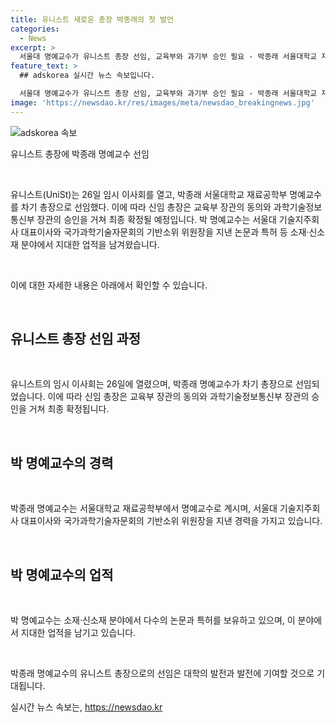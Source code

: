 ```yaml
---
title: 유니스트 새로운 총장 박종래의 첫 발언
categories:
  - News
excerpt: >
  서울대 명예교수가 유니스트 총장 선임, 교육부와 과기부 승인 필요 - 박종래 서울대학교 재료공학부 명예교수가 유니스트의 차기 총장으로 선정됐다. 총장은 교육부 장관과 과학기술정보통신부 장관의 승인을 필요로 하며, 박 명예교수는 전에는 서울대 기술지주회사 대표이사와 국가과학기술자문회의 위원장을 역임해왔다.
feature_text: >
  ## adskorea 실시간 뉴스 속보입니다.

  서울대 명예교수가 유니스트 총장 선임, 교육부와 과기부 승인 필요 - 박종래 서울대학교 재료공학부 명예교수가 유니스트의 차기 총장으로 선정됐다. 총장은 교육부 장관과 과학기술정보통신부 장관의 승인을 필요로 하며, 박 명예교수는 전에는 서울대 기술지주회사 대표이사와 국가과학기술자문회의 위원장을 역임해왔다.
image: 'https://newsdao.kr/res/images/meta/newsdao_breakingnews.jpg'
---
```


<p><img src="https://newsdao.kr/res/images/meta/newsdao_breakingnews.jpg" alt="adskorea 속보" /></p>

<p>유니스트 총장에 박종래 명예교수 선임</p>

<p data-ke-size="size16">&nbsp;</p>

<p>유니스트(UniSt)는 26일 임시 이사회를 열고, 박종래 서울대학교 재료공학부 명예교수를 차기 총장으로 선임했다. 이에 따라 신임 총장은 교육부 장관의 동의와 과학기술정보통신부 장관의 승인을 거쳐 최종 확정될 예정입니다. 박 명예교수는 서울대 기술지주회사 대표이사와 국가과학기술자문회의 기반소위 위원장을 지낸 논문과 특허 등 소재·신소재 분야에서 지대한 업적을 남겨왔습니다.</p>

<p data-ke-size="size16">&nbsp;</p>

<p>이에 대한 자세한 내용은 아래에서 확인할 수 있습니다.</p>

<p data-ke-size="size16">&nbsp;</p>

<h2 data-ke-size="size26">유니스트 총장 선임 과정</h2>

<p data-ke-size="size16">&nbsp;</p>

<p>유니스트의 임시 이사회는 26일에 열렸으며, 박종래 명예교수가 차기 총장으로 선임되었습니다. 이에 따라 신임 총장은 교육부 장관의 동의와 과학기술정보통신부 장관의 승인을 거쳐 최종 확정됩니다.</p>

<p data-ke-size="size16">&nbsp;</p>

<h2 data-ke-size="size26">박 명예교수의 경력</h2>

<p data-ke-size="size16">&nbsp;</p>

<p>박종래 명예교수는 서울대학교 재료공학부에서 명예교수로 계시며, 서울대 기술지주회사 대표이사와 국가과학기술자문회의 기반소위 위원장을 지낸 경력을 가지고 있습니다.</p>

<p data-ke-size="size16">&nbsp;</p>

<h2 data-ke-size="size26">박 명예교수의 업적</h2>

<p data-ke-size="size16">&nbsp;</p>

<p>박 명예교수는 소재·신소재 분야에서 다수의 논문과 특허를 보유하고 있으며, 이 분야에서 지대한 업적을 남기고 있습니다.</p>

<p data-ke-size="size16">&nbsp;</p>

<p>박종래 명예교수의 유니스트 총장으로의 선임은 대학의 발전과 발전에 기여할 것으로 기대됩니다.</p>
실시간 뉴스 속보는, <a href="https://newsdao.kr" rel="dofollow">https://newsdao.kr</a>


